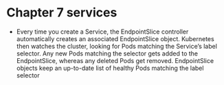 # Chapter 7 services

* Every time you create a Service, the EndpointSlice controller automatically creates an associated EndpointSlice object. Kubernetes then watches the cluster, looking for Pods matching the Service’s label selector. Any new Pods matching the selector
gets added to the EndpointSlice, whereas any deleted Pods get removed.
EndpointSlice objects keep an up-to-date list of healthy Pods matching the label selector